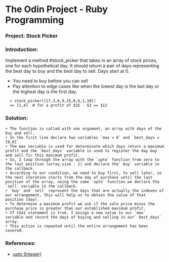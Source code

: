 # **The Odin Project - Ruby Programming**

### **Project: Stock Picker**

### **Introduction:**

Implement a method #stock_picker that takes in an array of stock prices, one for each hypothetical day. It should return a pair of days representing the best day to buy and the best day to sell. Days start at 0.
- You need to buy before you can sell
- Pay attention to edge cases like when the lowest day is the last day or the highest day is the first day.

```irb
  > stock_picker([17,3,6,9,15,8,6,1,10])
  => [1,4]  # for a profit of $15 - $3 == $12
```

### **Solution:**

    • The function is called with one argument, an array with days of the buy and sell.
    • In the first line declare two variables `max = 0` and `best_days = [0,0]`.
    • The max variable is used for determinate which days return a maximum profit and the `best_days` variable is used to register the day buy and sell fir this maximum profit.
    • So, I loop through the array with the `upto` function from zero to the last position (array.size - 1) and declare the` buy` variable in the callback.
    • According to our condition, we need to buy first, to sell later, so the next iteration starts from the day of purchase until the last position of the array, using the same `upto` function we declare the `sell` variable in the callback.
    • `buy` and` sell` represent the days that are actually the indexes of our arrangement, this will help us to obtain the value of that position (day).
    • To determine a maximum profit we ask if the sale price minus the purchase price is greater than our established maximum profit.
    • If that statement is true, I assign a new value to our `max` variable and record the days of buying and selling in our` best_days` array.
    • This action is repeated until the entire arrangement has been covered.


### **References:**

* [upto (Integer)](https://ruby-doc.org/core-2.5.0/Integer.html#method-i-upto)